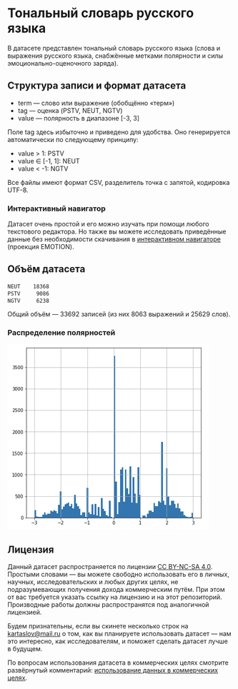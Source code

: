 # Тональный словарь русского языка

В датасете представлен тональный словарь русского языка (слова и выражения русского языка, снабжённые метками полярности и силы эмоционально-оценочного заряда).

## Структура записи и формат датасета
* term —  слово или выражение (обобщённо «терм»)
* tag — оценка (PSTV, NEUT, NGTV)
* value — полярность в диапазоне [-3, 3]

Поле tag здесь избыточно и приведено для удобства. Оно генерируется автоматически по следующему принципу:

* value > 1: PSTV
* value ∈ [-1, 1]: NEUT
* value < -1: NGTV

Все файлы имеют формат CSV, разделитель точка с запятой, кодировка UTF-8.

### Интерактивный навигатор

Датасет очень простой и его можно изучать при помощи любого текстового редактора. Но также вы можете исследовать приведённые данные без необходимости скачивания в [интерактивном навигаторе] (проекция EMOTION).

## Объём датасета

```
NEUT    18368
PSTV     9086
NGTV     6238
```

Общий объём — 33692 записей (из них 8063 выражений и 25629 слов).

### Распределение полярностей

![GitHub Logo](readme/value_distr.png)

## Лицензия

Данный датасет распространяется по лицензии [CC BY-NC-SA 4.0]. Простыми словами — вы можете свободно использовать его в личных, научных, исследовательских и любых других целях, не подразумевающих получения дохода коммерческим путём. При этом от вас требуется указать ссылку на лицензию и на этот репозиторий. Производные работы должны распространятся под аналогичной лицензией.

Будем признательны, если вы скинете несколько строк на kartaslov@mail.ru о том, как вы планируете использовать датасет — нам это интересно, как исследователям, и поможет сделать датасет лучше в будущем.

По вопросам использования датасета в коммерческих целях смотрите развёрнутый комментарий: [использование данных в коммерческих целях].

[использование данных в коммерческих целях]: <../../readme/commercial_use.md>
[CC BY-NC-SA 4.0]: https://creativecommons.org/licenses/by-nc-sa/4.0/
[интерактивном навигаторе]: https://research.kartaslov.ru/
